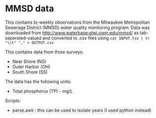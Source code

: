 # MMSD data

This contains bi-weekly observations from the Milwaukee Metropolitan Sewerage District (MMSD)
water quality monitoring program. Data was downloaded from http://www.waterbase.glwi.uwm.edu/mmsd/
as tab-seperated-valued and converted to .csv files using `cat INPUT.tsv | tr "\\t" "," > OUTPUT.csv`

This contains data from three surveys:
* Near Shore (NS)
* Outer Harbor (OH)
* South Shore (SS)

The data has the following units:
* Total phosphorus (TP) - mg/L

Scripts:
* parse.awk : this can be used to isolate years (I used python instead)

